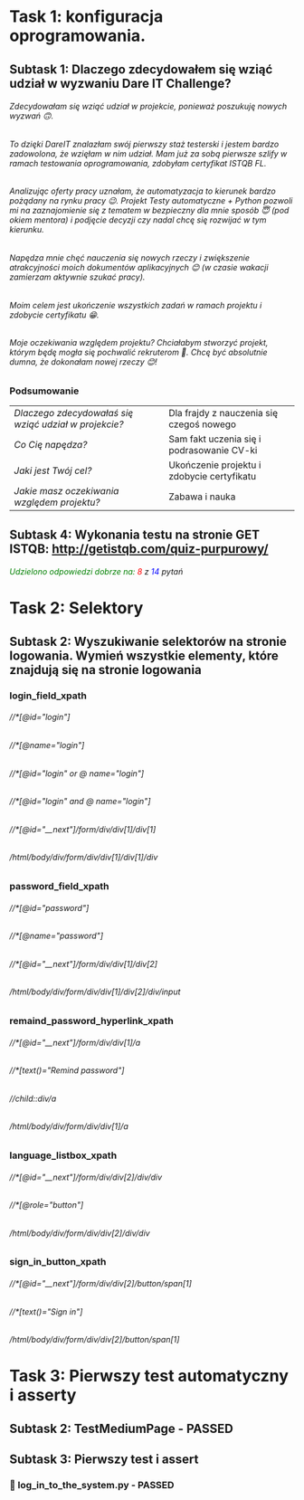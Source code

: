 # Task 1: konfiguracja oprogramowania.
## Subtask 1: Dlaczego zdecydowałem się wziąć udział w wyzwaniu Dare IT Challenge?
###### Zdecydowałam się wziąć udział w projekcie, ponieważ poszukuję nowych wyzwań 🙃. 
###### To dzięki DareIT znalazłam swój pierwszy staż testerski i jestem bardzo zadowolona, że wzięłam w nim udział. Mam już za sobą pierwsze szlify w ramach testowania oprogramowania, zdobyłam certyfikat ISTQB FL. 
###### Analizując oferty pracy uznałam, że automatyzacja to kierunek bardzo pożądany na rynku pracy 😉. Projekt _Testy automatyczne + Python_ pozwoli mi na zaznajomienie się z tematem w bezpieczny dla mnie sposób 😇 (pod okiem mentora) i podjęcie decyzji czy nadal chcę się rozwijać w tym kierunku. 
###### Napędza mnie chęć nauczenia się nowych rzeczy i zwiększenie atrakcyjności moich dokumentów aplikacyjnych 😊 (w czasie wakacji zamierzam aktywnie szukać pracy). 
######  Moim celem jest ukończenie wszystkich zadań w ramach projektu i zdobycie certyfikatu 😁. 
###### Moje oczekiwania względem projektu? Chciałabym stworzyć projekt, którym będę mogła się pochwalić rekruterom 🤩. Chcę być absolutnie dumna, że dokonałam nowej rzeczy 😊!

### Podsumowanie
<TABLE>

<TR> <TD><i> Dlaczego zdecydowałaś się wziąć udział w projekcie? </i></TD><TD> Dla frajdy z nauczenia się czegoś nowego </TD></TR>

<TR> <TD><i> Co Cię napędza? </i></TD><TD> Sam fakt uczenia się i podrasowanie CV-ki </TD></TR>

<TR> <TD><i> Jaki jest Twój cel? </i></TD><TD> Ukończenie projektu i zdobycie certyfikatu </TD></TR>

<TR> <TD><i> Jakie masz oczekiwania względem projektu? </i></TD><TD> Zabawa i nauka </TD></TR>

</TABLE>

## Subtask 4: Wykonania testu na stronie GET ISTQB: http://getistqb.com/quiz-purpurowy/



<h6><span style="color:green"> Udzielono odpowiedzi dobrze na:</span> <span style="color:red"> 8</span> z <span style="color:blue"> 14</span> pytań</h6>

# Task 2: Selektory
## Subtask 2: Wyszukiwanie selektorów na stronie logowania. Wymień wszystkie elementy, które znajdują się na stronie logowania

### login_field_xpath
###### //*[@id="login"]
###### //*[@name="login"]
###### //*[@id="login" or @ name="login"]
###### //*[@id="login" and @ name="login"]
###### //*[@id="__next"]/form/div/div[1]/div[1]
###### /html/body/div/form/div/div[1]/div[1]/div
### password_field_xpath
###### //*[@id="password"]
###### //*[@name="password"]
###### //*[@id="__next"]/form/div/div[1]/div[2]
###### /html/body/div/form/div/div[1]/div[2]/div/input
### remaind_password_hyperlink_xpath
###### //*[@id="__next"]/form/div/div[1]/a
###### //*[text()="Remind password"]
###### //child::div/a
###### /html/body/div/form/div/div[1]/a
### language_listbox_xpath
###### //*[@id="__next"]/form/div/div[2]/div/div
###### //*[@role="button"]
###### /html/body/div/form/div/div[2]/div/div
### sign_in_button_xpath
###### //*[@id="__next"]/form/div/div[2]/button/span[1]
###### //*[text()="Sign in"]
###### /html/body/div/form/div/div[2]/button/span[1]

# Task 3: Pierwszy test automatyczny i asserty
## Subtask 2: TestMediumPage - PASSED
## Subtask 3: Pierwszy test i assert
### 🤩 log_in_to_the_system.py - PASSED